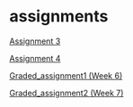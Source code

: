 # assignments

[Assignment 3](https://github.com/Dubbeldip/assignments/blob/master/assignment3.ipynb)

[Assignment 4](https://github.com/Dubbeldip/assignments/blob/master/assignment4.ipynb)

[Graded_assignment1 (Week 6)](https://github.com/Dubbeldip/assignments/blob/master/Graded_assignment1.ipynb)

[Graded_assignment2 (Week 7)](https://github.com/Dubbeldip/assignments/blob/master/Graded_assignment_2.ipynb)

